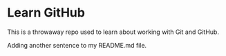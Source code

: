 # Learn GitHub

This is a throwaway repo used to learn about working with Git and GitHub.

Adding another sentence to my README.md file.
